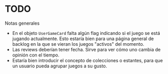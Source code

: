 TODO
====

Notas generales

- En el objeto `UserGameCard` falta algún flag indicando si el juego
se está jugando actualmente. Esto estaría bien para una página
general de backlog en la que se vieran los juegos "activos" del momento.
- Las reviews deberían tener fecha. Sirve para ver cómo uno cambia
de opinión con el tiempo.
- Estaría bien introducir el concepto de colecciones o estantes, para
que un usuario pueda agrupar juegos a su gusto.
